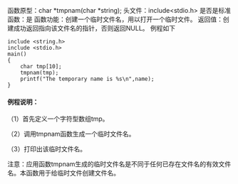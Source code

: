 函数原型：char *tmpnam(char *string);
头文件：include<stdio.h>
是否是标准函数：是
函数功能：创建一个临时文件名，用以打开一个临时文件。
返回值：创建成功返回指向该文件名的指针，否则返回NULL。
例程如下
```  
include <string.h>
include <stdio.h>
main()
{
    char tmp[10];
    tmpnam(tmp);
    printf("The temporary name is %s\n",name);
}
```

#### 例程说明：

（1）首先定义一个字符型数组tmp。

（2）调用tmpnam函数生成一个临时文件名。

（3）打印出该临时文件名。

注意：应用函数tmpnam生成的临时文件名是不同于任何已存在文件名的有效文件名。本函数用于给临时文件创建文件名。
